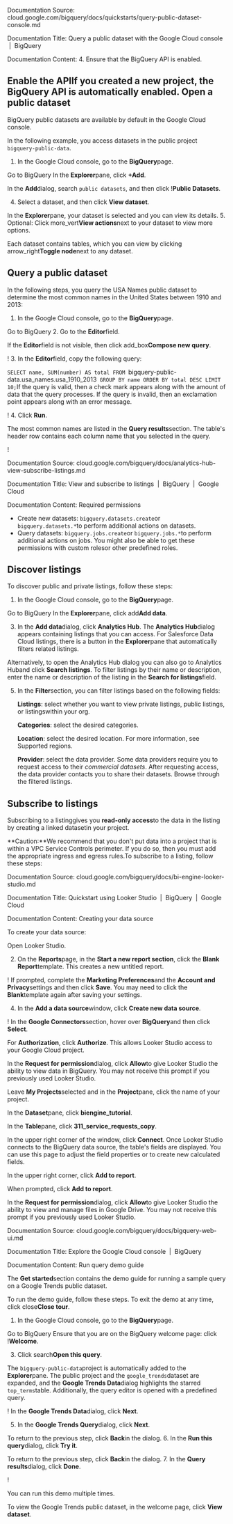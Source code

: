 Documentation Source:
cloud.google.com/bigquery/docs/quickstarts/query-public-dataset-console.md

Documentation Title:
Query a public dataset with the Google Cloud console  |  BigQuery

Documentation Content:
4. Ensure that the BigQuery API is enabled.

Enable the APIIf you created a new project, the BigQuery API is automatically
 enabled.
Open a public dataset
---------------------

BigQuery public datasets are available by default in the
Google Cloud console.

In the following example, you access datasets in the public project
`bigquery-public-data`.

1. In the Google Cloud console, go to the
**BigQuery**page.

Go to BigQuery
In the **Explorer**pane, click **+Add**.

In the **Add**dialog, search `public datasets`, and then click !**Public Datasets**.

4. Select a dataset, and then click **View dataset**.

In the **Explorer**pane, your dataset is selected and you can view its
details.
5. Optional: Click more\_vert**View actions**next to your dataset to view more options.

Each dataset contains tables, which you can view by clicking
arrow\_right**Toggle node**next to any dataset.

Query a public dataset
----------------------

In the following steps, you query the USA Names public dataset to determine
the most common names in the United States between 1910 and 2013:

1. In the Google Cloud console, go to the
**BigQuery**page.

Go to BigQuery
2. Go to the
**Editor**field.

If the **Editor**field is not visible, then click
add\_box**Compose new query**.

!
3. In the **Editor**field, copy the following
query:

`SELECT
 name,
 SUM(number) AS total
FROM
 `bigquery-public-data.usa_names.usa_1910_2013`
GROUP BY
 name
ORDER BY
 total DESC
LIMIT
 10;`If the query is valid, then a check mark appears along with the amount of
data that the query processes. If the query is invalid, then an
exclamation point appears along with an error message.

!
4. Click
**Run**.

The most common names are listed in the **Query results**section.
The table's header row contains each column name that you selected in the
query.

!



Documentation Source:
cloud.google.com/bigquery/docs/analytics-hub-view-subscribe-listings.md

Documentation Title:
View and subscribe to listings  |  BigQuery  |  Google Cloud

Documentation Content:
Required permissions

* Create new datasets: `bigquery.datasets.create`or `bigquery.datasets.*`to
 perform additional actions on datasets.
* Query datasets: `bigquery.jobs.create`or `bigquery.jobs.*`to perform
 additional actions on jobs.
You might also be able to get these permissions with custom rolesor other predefined roles.

Discover listings
-----------------

To discover public and private listings, follow these steps:

1. In the Google Cloud console, go to the **BigQuery**page.

Go to BigQuery
In the **Explorer**pane, click add**Add data**.

3. In the **Add data**dialog, click **Analytics Hub**. The **Analytics Hub**dialog appears containing listings that you can access. For Salesforce Data Cloud listings, there is a button in the
**Explorer**pane that automatically filters related listings.

Alternatively, to open the Analytics Hub dialog you can also go
to Analytics Huband click **Search
listings**.
To filter listings by their name or description, enter the name or
description of the listing in the **Search for listings**field.

5. In the **Filter**section, you can filter listings based on the following
fields:


	**Listings**: select whether you want to view private listings, public
	listings, or listingswithin your org.
	
	**Categories**: select the desired categories.
	
	**Location**: select the desired location. For more information, see
	Supported regions.
	
	**Provider**: select the data provider. Some data providers require you to
	request access to their *commercial datasets*. After requesting access,
	the data provider contacts you to share their datasets.
Browse through the filtered listings.


Subscribe to listings
---------------------

Subscribing to a listinggives you **read-only access**to the data in the listing by creating a linked
datasetin your
project.

**Caution:**We recommend that you don't put data into a project that is within a
VPC Service Controls perimeter. If you do so, then you must add the appropriate
ingress and egress rules.To subscribe to a listing, follow these steps:



Documentation Source:
cloud.google.com/bigquery/docs/bi-engine-looker-studio.md

Documentation Title:
Quickstart using Looker Studio  |  BigQuery  |  Google Cloud

Documentation Content:
Creating your data source

To create your data source:

Open Looker Studio.

2. On the **Reports**page, in the **Start a new report section**, click the
**Blank Report**template. This creates a new untitled report.

!
If prompted, complete the **Marketing Preferences**and the **Account and
Privacy**settings and then click **Save**. You may need to click the **Blank**template again after saving your settings.

4. In the **Add a data source**window, click **Create new data source**.

!
In the **Google Connectors**section, hover over **BigQuery**and then click **Select**.

For **Authorization**, click **Authorize**. This allows Looker Studio
access to your Google Cloud project.

In the **Request for permission**dialog, click **Allow**to give
Looker Studio the ability to view data in BigQuery. You may
not receive this prompt if you previously used Looker Studio.

Leave **My Projects**selected and in the **Project**pane, click the name of
your project.

In the **Dataset**pane, click **biengine\_tutorial**.

In the **Table**pane, click **311\_service\_requests\_copy**.

In the upper right corner of the window, click **Connect**. Once Looker Studio
connects to the BigQuery data source, the table's fields are
displayed. You can use this page to adjust the field properties or to create new
calculated fields.

In the upper right corner, click **Add to report**.

When prompted, click **Add to report**.

In the **Request for permission**dialog, click **Allow**to give
Looker Studio the ability to view and manage files in Google Drive.
You may not receive this prompt if you previously used Looker Studio.



Documentation Source:
cloud.google.com/bigquery/docs/bigquery-web-ui.md

Documentation Title:
Explore the Google Cloud console  |  BigQuery

Documentation Content:
Run query demo guide

The **Get started**section contains the demo guide for running a sample
query on a Google Trends public dataset.

To run the demo guide, follow these steps. To exit the demo at any time,
click close**Close tour**.

1. In the Google Cloud console, go to the
**BigQuery**page.

Go to BigQuery
Ensure that you are on the BigQuery
welcome page: click !**Welcome**.

3. Click search**Open this query**.

The `bigquery-public-data`project is automatically added to the **Explorer**pane. The public project and the `google_trends`dataset are expanded, and
the **Google Trends Data**dialog highlights the starred `top_terms`table.
Additionally, the query editor is opened with a predefined query.

!
In the **Google Trends Data**dialog, click **Next**.

5. In the **Google Trends Query**dialog, click **Next**.

To return to the previous step, click **Back**in the dialog.
6. In the **Run this query**dialog, click **Try it**.

To return to the previous step, click **Back**in the dialog.
7. In the **Query results**dialog, click **Done**.

!

You can run this demo multiple times.

To view the Google Trends public dataset, in the welcome page, click
**View dataset**.



